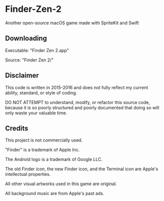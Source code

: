 # Finder-Zen-2

Another open-source macOS game made with SpriteKit and Swift

## Downloading

Executable: "Finder Zen 2.app"

Source: "Finder Zen 2/"

## Disclaimer

This code is written in 2015-2016 and does not fully reflect my current ability, standard, or style of coding. 

DO NOT ATTEMPT to understand, modify, or refactor this source code, because it is so poorly structured and poorly documented that doing so will only waste your valuable time. 

## Credits

This project is not commercially used. 

"Finder" is a trademark of Apple Inc.

The Android logo is a trademark of Google LLC.

The old Finder icon, the new Finder icon, and the Terminal icon are Apple's intellectual properties.  

All other visual artworks used in this game are original. 

All background music are from Apple's past ads. 

